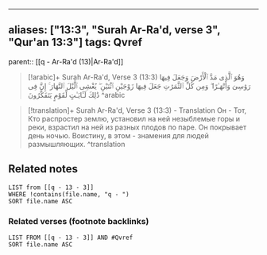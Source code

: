 
---
aliases: ["13:3", "Surah Ar-Ra'd, verse 3", "Qur'an 13:3"]
tags: Qvref
---

parent:: [[q - Ar-Ra'd (13)|Ar-Ra'd]]

> [!arabic]+ Surah Ar-Ra'd, Verse 3 (13:3)
> <span class="quran-arabic">وَهُوَ ٱلَّذِى مَدَّ ٱلْأَرْضَ وَجَعَلَ فِيهَا رَوَٰسِىَ وَأَنْهَـٰرًا ۖ وَمِن كُلِّ ٱلثَّمَرَٰتِ جَعَلَ فِيهَا زَوْجَيْنِ ٱثْنَيْنِ ۖ يُغْشِى ٱلَّيْلَ ٱلنَّهَارَ ۚ إِنَّ فِى ذَٰلِكَ لَـَٔايَـٰتٍ لِّقَوْمٍ يَتَفَكَّرُونَ</span>
^arabic

> [!translation]+ Surah Ar-Ra'd, Verse 3 (13:3) - Translation
> Он - Тот, Кто распростер землю, установил на ней незыблемые горы и реки, взрастил на ней из разных плодов по паре. Он покрывает день ночью. Воистину, в этом - знамения для людей размышляющих.
^translation



## Related notes
```dataview
LIST from [[q - 13 - 3]]
WHERE !contains(file.name, "q - ")
SORT file.name ASC
```

### Related verses (footnote backlinks)
```dataview
LIST FROM [[q - 13 - 3]] AND #Qvref
SORT file.name ASC
```

